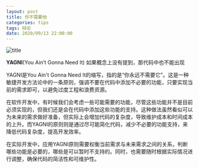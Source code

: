 ```yaml
---
layout: post
title: 你不需要他
categories: tips 
tags: 辩论
date: 2020/09/13 22:00:00
---
```


![title](https://image.sideproject.cn/titlex/titlex_005.jpg)

**YAGNI**(You Ain’t Gonna Need It) 如果概念上没有提到，那代码中也不能出现

YAGNI是You Ain't Gonna Need It的缩写，指的是“你永远不需要它”。这是一种敏捷开发方法论中的一条原则，强调不要在代码中添加不必要的功能，只要实现当前的需求即可，以避免过度工程和浪费资源。

在软件开发中，有时候我们会考虑一些可能需要的功能，尽管这些功能并不是目前必须实现的，但我们还是会在代码中添加这些功能的支持。这种做法虽然看似可以为未来的需求做好准备，但实际上会增加代码的复杂度，导致维护成本和时间成本的上升。而YAGNI的原则则是通过尽可能简化代码，减少不必要的功能支持，来降低代码复杂度，提高开发效率。

在实际开发中，应用YAGNI原则需要权衡当前需求与未来需求之间的关系，判断哪些功能是必要的，哪些是可以暂时不支持的。同时，也需要随时根据实际情况进行调整，确保代码的简洁性和可维护性。